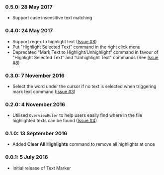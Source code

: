 
### 0.5.0: 28 May 2017

* Support case insensitive text matching

### 0.4.0: 24 May 2017

* Support regex to highlight text ([Issue #8](https://github.com/ryu1kn/vscode-text-marker/issues/8))
* Put "Highlight Selected Text" command in the right click menu
* Deprecated "Mark Text to Highlight/Unhighlight" command in favour of "Highlight Selected Text" and "Unhighlight Text" commands (See [Issue #8](https://github.com/ryu1kn/vscode-text-marker/issues/8))

### 0.3.0: 7 November 2016

* Select the word under the cursor if no text is selected when triggering mark text command ([Issue #3](https://github.com/ryu1kn/vscode-text-marker/issues/3))

### 0.2.0: 4 November 2016

* Utilised `OverviewRuler` to help users easily find where in the file highlighted texts can be found ([Issue #4](https://github.com/ryu1kn/vscode-text-marker/issues/4))

### 0.1.0: 13 September 2016

* Added **Clear All Highlights** command to remove all highlights at once

### 0.0.1: 5 July 2016

* Initial release of Text Marker
